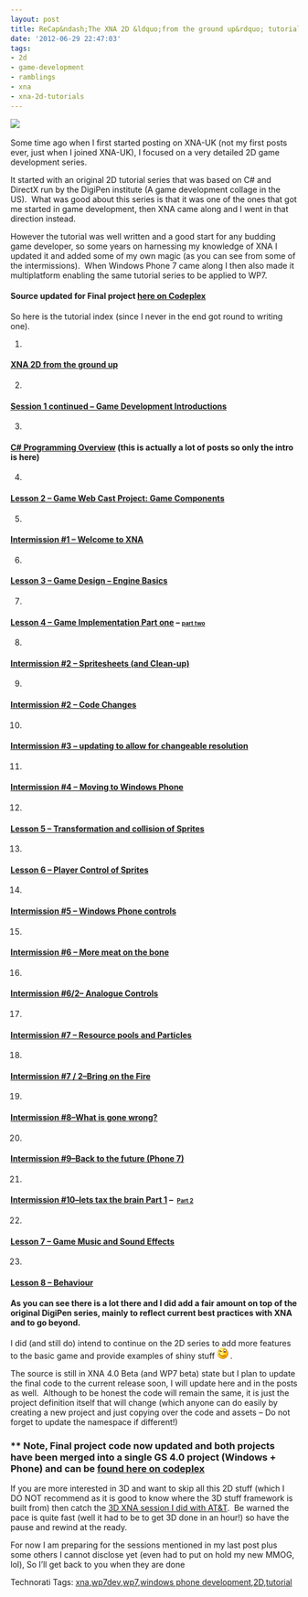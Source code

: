 ```yaml
---
layout: post
title: ReCap&ndash;The XNA 2D &ldquo;from the ground up&rdquo; tutorial series
date: '2012-06-29 22:47:03'
tags:
- 2d
- game-development
- ramblings
- xna
- xna-2d-tutorials
---
```


![](http://static.howstuffworks.com/gif/telescope-sam-1.jpg)

Some time ago when I first started posting on XNA-UK (not my first posts ever, just when I joined XNA-UK), I focused on a very detailed 2D game development series.

It started with an original 2D tutorial series that was based on C# and DirectX run by the DigiPen institute (A game development collage in the US).&nbsp; What was good about this series is that it was one of the ones that got me started in game development, then XNA came along and I went in that direction instead.

However the tutorial was well written and a good start for any budding game developer, so some years on harnessing my knowledge of XNA I updated it and added some of my own magic (as you can see from some of the intermissions).&nbsp; When Windows Phone 7 came along I then also made it multiplatform enabling the same tutorial series to be applied to WP7.

#### Source updated for Final project [here on Codeplex](http://startrooper2dxna.codeplex.com/releases/view/61496)

So here is the tutorial index (since I never in the end got round to writing one).

1. 
#### [XNA 2D from the ground up](http://darkgenesis.zenithmoon.com/?p=87)
2. 
#### [Session 1 continued – Game Development Introductions](http://darkgenesis.zenithmoon.com/?p=89)
3. 
#### [C# Programming Overview](http://darkgenesis.zenithmoon.com/?p=91)&nbsp;(this is actually a lot of posts so only the intro is here)
4. 
#### [Lesson 2 – Game Web Cast Project: Game Components](http://darkgenesis.zenithmoon.com/?p=214)
5. 
#### [Intermission #1 – Welcome to XNA](http://darkgenesis.zenithmoon.com/?p=116)
6. 
#### [Lesson 3 – Game Design – Engine Basics](http://darkgenesis.zenithmoon.com/?p=118)
7. 
#### [Lesson 4 – Game Implementation Part one](http://darkgenesis.zenithmoon.com/?p=120) – [<font size="1">part two</font>](http://darkgenesis.zenithmoon.com/?p=122)
8. 
#### [Intermission #2 – Spritesheets (and Clean-up)](http://darkgenesis.zenithmoon.com/?p=124)
9. 
#### [Intermission #2 – Code Changes](http://darkgenesis.zenithmoon.com/?p=126)
10. 
#### [Intermission #3 – updating to allow for changeable resolution](http://darkgenesis.zenithmoon.com/?p=128)
11. 
#### [Intermission #4 – Moving to Windows Phone](http://darkgenesis.zenithmoon.com/?p=130)
12. 
#### [Lesson 5 – Transformation and collision of Sprites](http://darkgenesis.zenithmoon.com/?p=132) 
13. 
#### [Lesson 6 – Player Control of Sprites](http://darkgenesis.zenithmoon.com/?p=134)
14. 
#### [Intermission #5 – Windows Phone controls](http://darkgenesis.zenithmoon.com/?p=136)
15. 
#### [Intermission #6 – More meat on the bone](http://darkgenesis.zenithmoon.com/?p=138)
16. 
#### [Intermission #6/2– Analogue Controls](http://darkgenesis.zenithmoon.com/?p=140)
17. 
#### [Intermission #7 – Resource pools and Particles](http://darkgenesis.zenithmoon.com/?p=142)
18. 
#### [Intermission #7 / 2–Bring on the Fire](http://darkgenesis.zenithmoon.com/?p=145)
19. 
#### [Intermission #8–What is gone wrong?](http://darkgenesis.zenithmoon.com/?p=154)
20. 
#### [Intermission #9–Back to the future (Phone 7)](http://darkgenesis.zenithmoon.com/?p=158)
21. 
#### [Intermission #10–lets tax the brain Part 1](http://darkgenesis.zenithmoon.com/?p=163) –&nbsp; [<font size="1">Part 2</font>](http://darkgenesis.zenithmoon.com/?p=165)
22. 
#### [Lesson 7 – Game Music and Sound Effects](http://darkgenesis.zenithmoon.com/?p=167)
23. 
#### [Lesson 8 – Behaviour](http://darkgenesis.zenithmoon.com/?p=182)

#### As you can see there is a lot there and I did add a fair amount on top of the original DigiPen series, mainly to reflect current best practices with XNA and to go beyond.

I did (and still do) intend to continue on the 2D series to add more features to the basic game and provide examples of shiny stuff ![Winking smile](/Images/wordpress/2012/06/wlEmoticon-winkingsmile6.png) .

The source is still in XNA 4.0 Beta (and WP7 beta) state but I plan to update the final code to the current release soon, I will update here and in the posts as well.&nbsp; Although to be honest the code will remain the same, it is just the project definition itself that will change (which anyone can do easily by creating a new project and just copying over the code and assets – Do not forget to update the namespace if different!)

### \*\* Note, Final project code now updated and both projects have been merged into a single GS 4.0 project (Windows + Phone) and can be [found here on codeplex](http://startrooper2dxna.codeplex.com/releases/view/61496)

If you are more interested in 3D and want to skip all this 2D stuff (which I DO NOT recommend as it is good to know where the 3D stuff framework is built from) then catch the [3D XNA session I did with AT&T](http://developer.att.com/developer/Home/Community/null/Events/EventsArchive/4900052).&nbsp; Be warned the pace is quite fast (well it had to be to get 3D done in an hour!) so have the pause and rewind at the ready.

For now I am preparing for the sessions mentioned in my last post plus some others I cannot disclose yet (even had to put on hold my new MMOG, lol), So I’ll get back to you when they are done

Technorati Tags: [xna](http://technorati.com/tags/xna),[wp7dev](http://technorati.com/tags/wp7dev),[wp7](http://technorati.com/tags/wp7),[windows phone development](http://technorati.com/tags/windows+phone+development),[2D](http://technorati.com/tags/2D),[tutorial](http://technorati.com/tags/tutorial)
